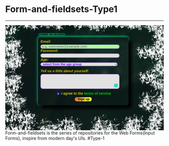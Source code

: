<h1>Form-and-fieldsets-Type1</h1><hr>
<img src="cover-readme.png" align="center">
Form-and-fieldsets is the series of repositories for the Web Forms(Input Forms), inspire from modern day's UIs. #Type-1
